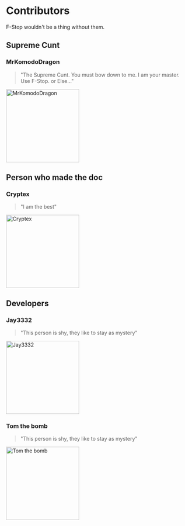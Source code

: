 # Contributors


F-Stop wouldn't be a thing without them.

## Supreme Cunt
### MrKomodoDragon


> "The Supreme Cunt. You must bow down to me. I am your master. Use F-Stop. or Else..."


<img src="https://cdn.discordapp.com/attachments/855162325077458975/855288359080165386/693987130036453398.png" alt="MrKomodoDragon" style="height: 200px; width:200px;"/>


## Person who made the doc
### Cryptex


> "I am the best"


<img src="https://cdn.discordapp.com/attachments/855162325077458975/855288587623989248/590323594744168494.png" alt="Cryptex" style="height: 200px; width:200px;"/>


## Developers
### Jay3332


> "This person is shy, they like to stay as mystery"


<img src="https://cdn.discordapp.com/attachments/855162325077458975/855288813202833448/414556245178056706.gif" alt="Jay3332" style="height: 200px; width:200px;"/>


### Tom the bomb


> "This person is shy, they like to stay as mystery"


<img src="https://cdn.discordapp.com/attachments/855162325077458975/855289009260855296/522524473447153695.gif" alt="Tom the bomb" style="height: 200px; width:200px;"/>